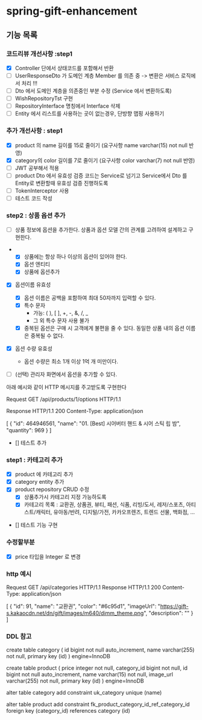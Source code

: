 # spring-gift-enhancement

## 기능 목록 

### 코드리뷰 개선사항 :step1 
- [x] Controller 단에서 상태코드를 포함해서 반환 
- [ ] UserResponseDto 가 도메인 계층 Member 를 의존 중 -> 변환은 서비스 로직에서 처리 !!! 
- [ ] Dto 에서 도메인 계층을 의존중인 부분 수정 (Service 에서 변환하도록)
- [ ] WishRepositoryTst 구현 
- [ ] RepositoryInterface 명칭에서 Interface 삭제
- [ ] Entity 에서 리스트를 사용하는 곳이 없는경우, 단방향 맵핑 사용하기

### 추가 개선사항 : step1
- [x] product 의 name 길이를 15로 줄이기 (요구사항 name varchar(15) not null 반영)
- [x] category의 color 길이를 7로 줄이기 (요구사항 color varchar(7) not null 반영)
- [ ] JWT 공부해서 적용 
- [ ] product Dto 에서 유효성 검증 코드는 Service로 넘기고 Service에서 Dto 를 Entity로 변환할때 유효성 검증 진행하도록 
- [ ] TokenInterceptor 사용 
- [ ] 테스트 코드 작성

### step2 : 상품 옵션 추가 
- [ ] 상품 정보에 옵션을 추가한다. 상품과 옵션 모델 간의 관계를 고려하여 설계하고 구현한다.
- - [x] 상품에는 항상 하나 이상의 옵션이 있어야 한다.
  - [x] 옵션 엔티티 
  - [x] 상품에 옵션추가

- [x] 옵션이름 유효성
  - [x] 옵션 이름은 공백을 포함하여 최대 50자까지 입력할 수 있다. 
  - [x] 특수 문자
      * 가능: ( ), [ ], +, -, &, /, _
      * 그 외 특수 문자 사용 불가 
  - [x] 중복된 옵션은 구매 시 고객에게 불편을 줄 수 있다. 동일한 상품 내의 옵션 이름은 중복될 수 없다.

- [x] 옵션 수량 유효성 
    * 옵션 수량은 최소 1개 이상 1억 개 미만이다.


- [ ] (선택) 관리자 화면에서 옵션을 추가할 수 있다.

아래 예시와 같이 HTTP 메시지를 주고받도록 구현한다

Request
GET /api/products/1/options HTTP/1.1

Response
HTTP/1.1 200
Content-Type: application/json

[
{
"id": 464946561,
"name": "01. [Best] 시어버터 핸드 & 시어 스틱 립 밤",
"quantity": 969
}
]

- [] 테스트 추가 



###  step1 : 카테고리 추가 
- [x] product 에 카테고리 추가 
- [x] category entity 추가 
- [x] product repository CRUD 수정 
    - [x] 상품추가시 카테고리 지정 가능하도록 
    - [x] 카테고리 목록 : 교환권, 상품권, 뷰티, 패션, 식품, 리빙/도서, 레저/스포츠, 아티스트/캐릭터, 유아동/반려, 디지털/가전, 카카오프렌즈, 트렌드 선물, 백화점, ...
- [] 테스트 기능 구현 

### 수정할부분 
- [x] price 타입을 Integer 로 변경

### http 예시 
Request
GET /api/categories HTTP/1.1
Response
HTTP/1.1 200
Content-Type: application/json

[
{
"id": 91,
"name": "교환권",
"color": "#6c95d1",
"imageUrl": "https://gift-s.kakaocdn.net/dn/gift/images/m640/dimm_theme.png",
"description": ""
}
]

### DDL 참고 
create table category
(
id   bigint       not null auto_increment,
name varchar(255) not null,
primary key (id)
) engine=InnoDB

create table product
(
price       integer      not null,
category_id bigint       not null,
id          bigint       not null auto_increment,
name        varchar(15)  not null,
image_url   varchar(255) not null,
primary key (id)
) engine=InnoDB

alter table category
add constraint uk_category unique (name)

alter table product
add constraint fk_product_category_id_ref_category_id
foreign key (category_id)
references category (id)